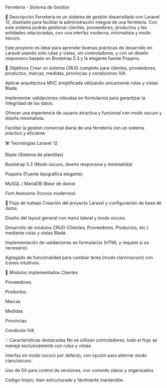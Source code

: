 Ferretería - Sistema de Gestión

🚀 Descripción
Ferretería es un sistema de gestión desarrollado con Laravel 12, diseñado para facilitar la administración integral de una ferretería. Con este sistema podrás gestionar clientes, proveedores, productos y las entidades relacionadas, con una interfaz moderna, minimalista y modo oscuro.

Este proyecto es ideal para aprender buenas prácticas de desarrollo en Laravel usando solo rutas y vistas, sin controladores, y con un diseño responsivo basado en Bootstrap 5.3 y la elegante fuente Poppins.

🎯 Objetivos
Crear un sistema CRUD completo para clientes, proveedores, productos, marcas, medidas, provincias y condiciones IVA.

Aplicar arquitectura MVC simplificada utilizando únicamente rutas y vistas Blade.

Implementar validaciones robustas en formularios para garantizar la integridad de los datos.

Ofrecer una experiencia de usuario atractiva y funcional con modo oscuro y diseño minimalista.

Facilitar la gestión comercial diaria de una ferretería con un sistema práctico y eficiente.

🛠️ Tecnologías
Laravel 12

Blade (Sistema de plantillas)

Bootstrap 5.3 (Modo oscuro, diseño responsive y minimalista)

Poppins (Fuente tipográfica elegante)

MySQL / MariaDB (Base de datos)

Font Awesome (Iconos modernos)

🔄 Flujo de trabajo
Creación del proyecto Laravel y configuración de base de datos.

Diseño del layout general con menú lateral y modo oscuro.

Desarrollo de módulos CRUD (Clientes, Proveedores, Productos, etc.) mediante rutas y vistas Blade.

Implementación de validaciones en formularios (HTML y request si es necesario).

Agregado de funcionalidad para cambiar tema (modo claro/oscuro) con íconos intuitivos.

🚩 Módulos implementados
Clientes

Proveedores

Productos

Marcas

Medidas

Provincias

Condición IVA

💡 Características destacadas
No se utilizan controladores, todo el flujo se maneja exclusivamente con rutas y vistas.

Interfaz en modo oscuro por defecto, con opción para alternar modo claro/oscuro.

Uso de Git para control de versiones, con commits claros y organizados.

Código limpio, bien estructurado y fácilmente mantenible.